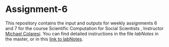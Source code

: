 # Assignment-6
This repository contains the input and outputs for weekly assignments 6 and 7 for the course Scientific Computation for Social Scientists , Instructor [Michael Colaresi](https://github.com/colaresi).
You can find detailed instructions in the file _labNotes_ in the master, or in this [link to labNotes](https://github.com/gonzalezrostani/Assignment-6/blob/master/labNotes.md). 
